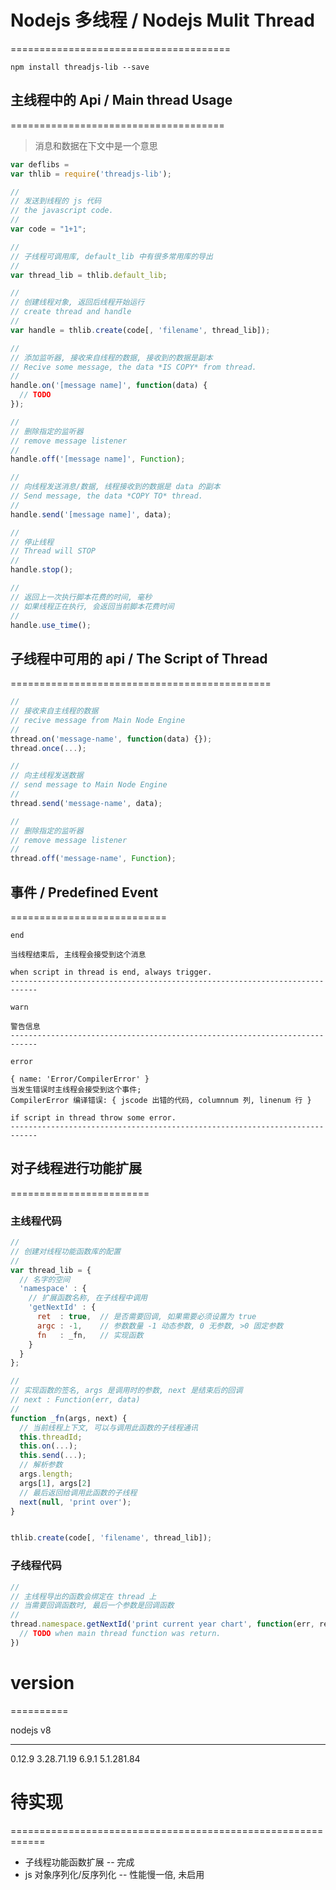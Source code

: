 # Nodejs 多线程 / Nodejs Mulit Thread
======================================

`npm install threadjs-lib --save`


## 主线程中的 Api / Main thread Usage
=====================================

> 消息和数据在下文中是一个意思


```js
var deflibs =
var thlib = require('threadjs-lib');

//
// 发送到线程的 js 代码
// the javascript code.
//
var code = "1+1";

//
// 子线程可调用库, default_lib 中有很多常用库的导出
//
var thread_lib = thlib.default_lib;

//
// 创建线程对象, 返回后线程开始运行
// create thread and handle
//
var handle = thlib.create(code[, 'filename', thread_lib]);

//
// 添加监听器, 接收来自线程的数据, 接收到的数据是副本
// Recive some message, the data *IS COPY* from thread.
//
handle.on('[message name]', function(data) {
  // TODO
});

//
// 删除指定的监听器
// remove message listener
//
handle.off('[message name]', Function);

//
// 向线程发送消息/数据, 线程接收到的数据是 data 的副本
// Send message, the data *COPY TO* thread.
//
handle.send('[message name]', data);

//
// 停止线程
// Thread will STOP
//
handle.stop();

//
// 返回上一次执行脚本花费的时间, 毫秒
// 如果线程正在执行, 会返回当前脚本花费时间
//
handle.use_time();
```


## 子线程中可用的 api / The Script of Thread
=============================================

```js
//
// 接收来自主线程的数据
// recive message from Main Node Engine
//
thread.on('message-name', function(data) {});
thread.once(...);

//
// 向主线程发送数据
// send message to Main Node Engine
//
thread.send('message-name', data);

//
// 删除指定的监听器
// remove message listener
//
thread.off('message-name', Function);
```


## 事件 / Predefined Event
===========================

`end`

    当线程结束后, 主线程会接受到这个消息

    when script in thread is end, always trigger.
    ----------------------------------------------------------------------------

`warn`

    警告信息
    ----------------------------------------------------------------------------

`error`

    { name: 'Error/CompilerError' }
    当发生错误时主线程会接受到这个事件;
    CompilerError 编译错误: { jscode 出错的代码, columnnum 列, linenum 行 }

    if script in thread throw some error.
    ----------------------------------------------------------------------------


## 对子线程进行功能扩展
========================

### 主线程代码

```js
//
// 创建对线程功能函数库的配置
//
var thread_lib = {
  // 名字的空间
  'namespace' : {
    // 扩展函数名称, 在子线程中调用
    'getNextId' : {
      ret  : true,  // 是否需要回调, 如果需要必须设置为 true
      argc : -1,    // 参数数量 -1 动态参数, 0 无参数, >0 固定参数
      fn   : _fn,   // 实现函数
    }
  }
};

//
// 实现函数的签名, args 是调用时的参数, next 是结束后的回调
// next : Function(err, data)
//
function _fn(args, next) {
  // 当前线程上下文, 可以与调用此函数的子线程通讯
  this.threadId;
  this.on(...);
  this.send(...);
  // 解析参数
  args.length;
  args[1], args[2]
  // 最后返回给调用此函数的子线程
  next(null, 'print over');
}


thlib.create(code[, 'filename', thread_lib]);
```

### 子线程代码

```js
//
// 主线程导出的函数会绑定在 thread 上
// 当需要回调函数时, 最后一个参数是回调函数
//
thread.namespace.getNextId('print current year chart', function(err, ret) {
  // TODO when main thread function was return.
})
```

# version
==========

nodejs         v8
---------      -------------
0.12.9         3.28.71.19
6.9.1          5.1.281.84


# 待实现
============================================================

* 子线程功能函数扩展 -- 完成
* js 对象序列化/反序列化  -- 性能慢一倍, 未启用
